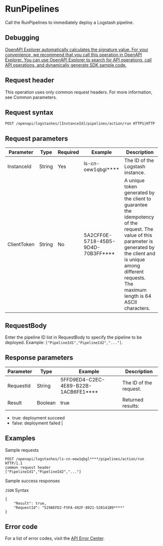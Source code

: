# RunPipelines

Call the RunPipelines to immediately deploy a Logstash pipeline.

## Debugging

[OpenAPI Explorer automatically calculates the signature value. For your convenience, we recommend that you call this operation in OpenAPI Explorer. You can use OpenAPI Explorer to search for API operations, call API operations, and dynamically generate SDK sample code.](https://api.aliyun.com/#product=elasticsearch&api=RunPipelines&type=ROA&version=2017-06-13)

## Request header

This operation uses only common request headers. For more information, see Common parameters.

## Request syntax

```
POST /openapi/logstashes/[InstanceId]/pipelines/action/run HTTPS|HTTP
```

## Request parameters

|Parameter|Type|Required|Example|Description|
|---------|----|--------|-------|-----------|
|InstanceId|String|Yes|ls-cn-oew1qbgl\*\*\*\*|The ID of the Logstash instance. |
|ClientToken|String|No|5A2CFF0E-5718-45B5-9D4D-70B3FF\*\*\*\*|A unique token generated by the client to guarantee the idempotency of the request. The value of this parameter is generated by the client and is unique among different requests. The maximum length is 64 ASCII characters. |

## RequestBody

Enter the pipeline ID list in RequestBody to specify the pipeline to be deployed. Example: `["PipelineId1","PipelineId2","..."]`.

## Response parameters

|Parameter|Type|Example|Description|
|---------|----|-------|-----------|
|RequestId|String|5FFD9ED4-C2EC-4E89-B22B-1ACB6FE1\*\*\*\*|The ID of the request. |
|Result|Boolean|true|Returned results:

-   true: deployment succeed
-   false: deployment failed |

## Examples

Sample requests

```
POST /openapi/logstashes/ls-cn-oew1qbgl****/pipelines/action/run HTTP/1.1
common request header
["PipelineId1","PipelineId2","..."]
```

Sample success responses

`JSON` Syntax

```
{
    "Result": true,
    "RequestId": "529AEFD2-F5FA-492F-8921-520141B9****"
}
```

## Error code

For a list of error codes, visit the [API Error Center](https://error-center.alibabacloud.com/status/product/elasticsearch).

